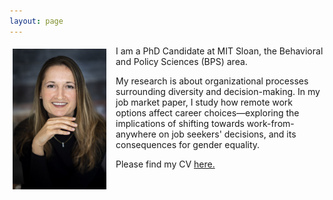 ```yaml
---
layout: page
---
```


<div style="clear: both;">

  <div style="float: left;  padding: 5px 15px 5px 5px;">
    <img src="/assets/img/YBP_9632.jpeg" width="150">
  </div>

  <p>I am a PhD Candidate at MIT Sloan, the Behavioral and Policy Sciences (BPS) area.</p>
    
  <p>My research is about organizational processes surrounding diversity and decision-making. In my job market paper, I study how remote work options affect career choices—exploring the implications of shifting towards work-from-anywhere on job seekers' decisions, and its consequences for gender equality.</p>

  <p>Please find my CV <a href="/assets/cv/CV Tatiana Labuzova - 2023.08.02.pdf">here.</a></p>

</div>
